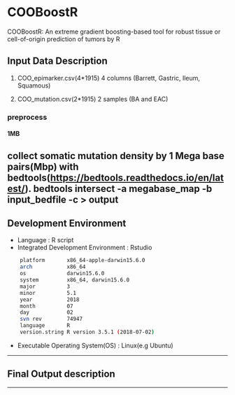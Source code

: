 # COOBoostR
COOBoostR: An extreme gradient boosting-based tool for robust tissue or cell-of-origin prediction of tumors by R
## Input Data Description
1. COO_epimarker.csv(4*1915)
4 columns (Barrett, Gastric, Ileum, Squamous)

2. COO_mutation.csv(2*1915)
2 samples (BA and EAC)

### preprocess 

#### 1MB 
collect somatic mutation density by 1 Mega base pairs(Mbp) with bedtools(https://bedtools.readthedocs.io/en/latest/).
bedtools intersect -a megabase_map -b input_bedfile -c > output
--------------------------------
## Development Environment

- Language : R script
- Integrated Development Environment : Rstudio
```bash
    platform       x86_64-apple-darwin15.6.0   
    arch           x86_64                      
    os             darwin15.6.0                
    system         x86_64, darwin15.6.0        
    major          3                           
    minor          5.1                         
    year           2018                        
    month          07                          
    day            02                          
    svn rev        74947                       
    language       R                           
    version.string R version 3.5.1 (2018-07-02)
```
- Executable Operating System(OS) : Linux(e.g Ubuntu)
--------------------------------
## Final Output description

--------------------------------


